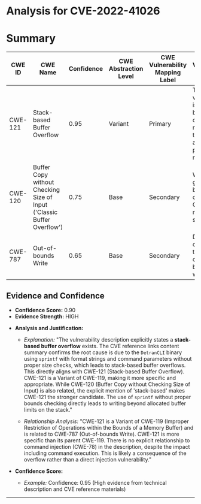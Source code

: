 # Analysis for CVE-2022-41026

# Summary
| CWE ID | CWE Name | Confidence | CWE Abstraction Level | CWE Vulnerability Mapping Label | CWE-Vulnerability Mapping Notes |
|---|---|---|---|---|---|
| CWE-121 | Stack-based Buffer Overflow | 0.95 | Variant | Primary | The vulnerability is a stack-based buffer overflow, making this the most accurate primary mapping. |
| CWE-120 | Buffer Copy without Checking Size of Input ('Classic Buffer Overflow') | 0.75 | Base | Secondary | While a general buffer overflow, CWE-121 is more specific. |
| CWE-787 | Out-of-bounds Write | 0.65 | Base | Secondary | Due to buffer overflow, there is an out-of-bounds write. |

## Evidence and Confidence

*   **Confidence Score:** 0.90
*   **Evidence Strength:** HIGH

- **Analysis and Justification:**  
  - *Explanation:* "The vulnerability description explicitly states a **stack-based buffer overflow** exists. The CVE reference links content summary confirms the root cause is due to the `DetranCLI` binary using `sprintf` with format strings and command parameters without proper size checks, which leads to stack-based buffer overflows. This directly aligns with CWE-121 (Stack-based Buffer Overflow). CWE-121 is a Variant of CWE-119, making it more specific and appropriate. While CWE-120 (Buffer Copy without Checking Size of Input) is also related, the explicit mention of 'stack-based' makes CWE-121 the stronger candidate. The use of `sprintf` without proper bounds checking directly leads to writing beyond allocated buffer limits on the stack."
  
  - *Relationship Analysis:* "CWE-121 is a Variant of CWE-119 (Improper Restriction of Operations within the Bounds of a Memory Buffer) and is related to CWE-787 (Out-of-bounds Write). CWE-121 is more specific than its parent CWE-119. There is no explicit relationship to command injection (CWE-78) in the description, despite the impact including command execution. This is likely a consequence of the overflow rather than a direct injection vulnerability."

- **Confidence Score:**  
  - *Example:* Confidence: 0.95 (High evidence from technical description and CVE reference materials)

---